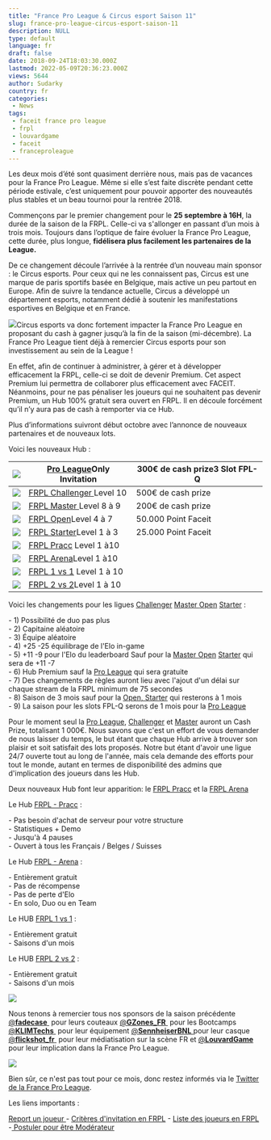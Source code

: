 ```yaml
---
title: "France Pro League & Circus esport Saison 11"
slug: france-pro-league-circus-esport-saison-11
description: NULL
type: default
language: fr
draft: false
date: 2018-09-24T18:03:30.000Z
lastmod: 2022-05-09T20:36:23.000Z
views: 5644
author: Sudarky
country: fr
categories:
 - News
tags:
 - faceit france pro league
 - frpl
 - louvardgame
 - faceit
 - franceproleague
---
```

Les deux mois d’été sont quasiment derrière nous, mais pas de vacances pour la France Pro League. Même si elle s’est faite discrète pendant cette période estivale, c’est uniquement pour pouvoir apporter des nouveautés plus stables et un beau tournoi pour la rentrée 2018.

Commençons par le premier changement pour le **25 septembre à 16H**, la durée de la saison de la FRPL. Celle-ci va s'allonger en passant d’un mois à trois mois. Toujours dans l’optique de faire évoluer la France Pro League, cette durée, plus longue, **fidélisera plus facilement les partenaires de la League.**

De ce changement découle l’arrivée à la rentrée d’un nouveau main sponsor : le Circus esports. Pour ceux qui ne les connaissent pas, Circus est une marque de paris sportifs basée en Belgique, mais active un peu partout en Europe. Afin de suivre la tendance actuelle, Circus a développé un département esports, notamment dédié à soutenir les manifestations esportives en Belgique et en France.

![](https://flickshot-ue.s3.eu-west-2.amazonaws.com/flickshot/article/5b78808bae8f4/images/TLHsopgpSe4Pw12iJiuZe7qzeiE3Vu1XL50VOfpu.png)Circus esports va donc fortement impacter la France Pro League en proposant du cash à gagner jusqu’à la fin de la saison (mi-décembre). La France Pro League tient déjà à remercier Circus esports pour son investissement au sein de la League !

En effet, afin de continuer à administrer, à gérer et à développer efficacement la FRPL, celle-ci se doit de devenir Premium. Cet aspect Premium lui permettra de collaborer plus efficacement avec FACEIT. Néanmoins, pour ne pas pénaliser les joueurs qui ne souhaitent pas devenir Premium, un Hub 100% gratuit sera ouvert en FRPL. Il en découle forcément qu’il n’y aura pas de cash à remporter via ce Hub.

Plus d’informations suivront début octobre avec l’annonce de nouveaux partenaires et de nouveaux lots.

Voici les nouveaux Hub :

| ![](https://flickshot-ue.s3.eu-west-2.amazonaws.com/flickshot/article/5b78808bae8f4/images/kWsD6xZYwjlqtoZt2oCALUb09Pmd4Em0Nrqln1pC.png)  | [Pro League](https://www.faceit.com/en/hub/45790240-4d16-4669-a83c-9fb253e132cc/France%20Pro%20League%20~2F%20Retour%20Septembre)Only Invitation          | 300€ de cash prize3 Slot FPL-Q |
| ----------------------------------------------------------------------------------------------------------------------------------------- | --------------------------------------------------------------------------------------------------------------------------------------------------------- | ------------------------------ |
| ![](https://flickshot-ue.s3.eu-west-2.amazonaws.com/flickshot/article/5b78808bae8f4/images/4knAWTDl5D6ESnS27XccekJeZ55GqYtCQy48NFkm.jpeg) | [FRPL Challenger ](https://www.faceit.com/en/hub/84a5026b-9aa5-47bd-b638-dbd15d2e41d8/FRPL%20-%20Challenger%20~2F%20OFF%20-%20Retour%20Septembre)Level 10 | 500€ de cash prize             |
| ![](https://flickshot-ue.s3.eu-west-2.amazonaws.com/flickshot/article/5b78808bae8f4/images/n8DtlqD4LmozLbK1ETzVYVU7kpqQYcgU0KYeIZIZ.jpeg) | [FRPL Master ](https://www.faceit.com/en/hub/f0985a8b-9ef4-44d8-b663-7a8273e7e499/FRPL%20-%20Master%20~2F%20OFF%20-%20Retour%20Septembre)Level 8 à 9      | 200€ de cash prize             |
| ![](https://flickshot-ue.s3.eu-west-2.amazonaws.com/flickshot/article/5b78808bae8f4/images/KebGulnHP1X7r5bhlkXNWOLTLOWrEKoF6Vv90Yoe.jpeg) | [FRPL Open](https://www.faceit.com/en/hub/4d2be024-1573-4312-9c56-425003027f08/FRPL%20-%20Open%20~2F%20Retour%20Septembre)Level 4 à 7                     | 50.000 Point Faceit            |
| ![](https://flickshot-ue.s3.eu-west-2.amazonaws.com/flickshot/article/5b78808bae8f4/images/Ecmrr7XmE1hyBiogwaDcavHy2hLdmWoOluwX6QV3.jpeg) | [FRPL Starter](https://www.faceit.com/en/hub/a4222824-b7d8-4632-81db-1035d6ac1ed6/FRPL%20-%20Starter%20NEW%20~2F%20Pour%20Septembre)Level 1 à 3           | 25.000 Point Faceit            |
| ![](https://flickshot-ue.s3.eu-west-2.amazonaws.com/flickshot/article/5b78808bae8f4/images/0Erm4ssPz0vRT2IymL4rLCZyrh9aFYV0mlCaVrFI.png)  | [FRPL Pracc](https://www.faceit.com/en/hub/27f09bd7-d564-4880-81e8-0ba48a8e9b45/FRPL%20-%20Pracc) Level 1 à10                                             |                                |
| ![](https://flickshot-ue.s3.eu-west-2.amazonaws.com/flickshot/article/5b78808bae8f4/images/3Wa4gjW5oqcyOP6gzgC3j6o5THz6LGFXp0FRpTku.png)  | [FRPL Arena](https://www.faceit.com/en/hub/4e7b5716-269b-454f-810e-3b1348089f91/FRPL%20-%20Arena)Level 1 à10                                              |                                |
| ![](https://flickshot-ue.s3.eu-west-2.amazonaws.com/flickshot/article/5b78808bae8f4/images/qtqpqPCmnB2JxCpei1necaaMT2rPsyUXPLSseyBS.jpeg) | [FRPL 1 vs 1](https://www.faceit.com/en/hub/bc92cd0f-044b-47cc-9594-e886ae8bbee1/FRPL%20-%201%20vs%201) Level 1 à 10                                      |                                |
| ![](https://flickshot-ue.s3.eu-west-2.amazonaws.com/flickshot/article/5b78808bae8f4/images/OpknKftYMbq9yKE7Kf26UVJPyHUOtFd71muAsxl9.jpeg) | [FRPL 2 vs 2](https://www.faceit.com/en/hub/2d5725d4-07ad-477a-9ace-4419b98de5c1/FRPL%20-%202%20vs%202%20-%20BETA)Level 1 à 10                            |                                |

  
Voici les changements pour les ligues [Challenger](https://www.faceit.com/en/hub/84a5026b-9aa5-47bd-b638-dbd15d2e41d8/FRPL%20-%20Challenger%20~2F%20OFF%20-%20Retour%20Septembre) [Master ](https://www.faceit.com/en/hub/f0985a8b-9ef4-44d8-b663-7a8273e7e499/FRPL%20-%20Master%20~2F%20OFF%20-%20Retour%20Septembre)[Open](https://www.faceit.com/en/hub/4d2be024-1573-4312-9c56-425003027f08/FRPL%20-%20Open%20~2F%20Retour%20Septembre) [Starter](https://www.faceit.com/en/hub/a4222824-b7d8-4632-81db-1035d6ac1ed6/FRPL%20-%20Starter%20NEW%20~2F%20Pour%20Septembre) :

\- 1) Possibilité de duo pas plus   
\- 2) Capitaine aléatoire  
\- 3) Équipe aléatoire  
\- 4) +25 -25 équilibrage de l'Elo in-game  
\- 5) +11 -9 pour l'Elo du leaderboard Sauf pour la [Master ](https://www.faceit.com/en/hub/f0985a8b-9ef4-44d8-b663-7a8273e7e499/FRPL%20-%20Master%20~2F%20OFF%20-%20Retour%20Septembre)[Open](https://www.faceit.com/en/hub/4d2be024-1573-4312-9c56-425003027f08/FRPL%20-%20Open%20~2F%20Retour%20Septembre) [Starter](https://www.faceit.com/en/hub/a4222824-b7d8-4632-81db-1035d6ac1ed6/FRPL%20-%20Starter%20NEW%20~2F%20Pour%20Septembre) qui sera de +11 -7  
\- 6) Hub Premium sauf la [Pro League](https://www.faceit.com/en/hub/45790240-4d16-4669-a83c-9fb253e132cc/France%20Pro%20League%20~2F%20Retour%20Septembre) qui sera gratuite  
\- 7) Des changements de règles auront lieu avec l'ajout d'un délai sur chaque stream de la FRPL minimum de 75 secondes  
\- 8) Saison de 3 mois sauf pour la [ Open](https://www.faceit.com/en/hub/4d2be024-1573-4312-9c56-425003027f08/FRPL%20-%20Open%20~2F%20Retour%20Septembre)[, Starter](https://www.faceit.com/en/hub/a4222824-b7d8-4632-81db-1035d6ac1ed6/FRPL%20-%20Starter%20NEW%20~2F%20Pour%20Septembre) qui resterons à 1 mois  
\- 9) La saison pour les slots FPL-Q serons de 1 mois pour la [Pro League](https://www.faceit.com/en/hub/45790240-4d16-4669-a83c-9fb253e132cc/France%20Pro%20League%20~2F%20Retour%20Septembre)

Pour le moment seul la [Pro League](https://www.faceit.com/en/hub/45790240-4d16-4669-a83c-9fb253e132cc/France%20Pro%20League%20~2F%20Retour%20Septembre), [Challenger](https://www.faceit.com/en/hub/84a5026b-9aa5-47bd-b638-dbd15d2e41d8/FRPL%20-%20Challenger%20~2F%20OFF%20-%20Retour%20Septembre) et [Master](https://www.faceit.com/en/hub/f0985a8b-9ef4-44d8-b663-7a8273e7e499/FRPL%20-%20Master%20~2F%20OFF%20-%20Retour%20Septembre) auront un Cash Prize, totalisant 1 000€. Nous savons que c'est un effort de vous demander de nous laisser du temps, le but étant que chaque Hub arrive à trouver son plaisir et soit satisfait des lots proposés. Notre but étant d'avoir une ligue 24/7 ouverte tout au long de l'année, mais cela demande des efforts pour tout le monde, autant en termes de disponibilité des admins que d'implication des joueurs dans les Hub.

Deux nouveaux Hub font leur apparition: le [FRPL Pracc](https://www.faceit.com/en/hub/27f09bd7-d564-4880-81e8-0ba48a8e9b45/FRPL%20-%20Pracc) et la [FRPL Arena](https://www.faceit.com/en/hub/4e7b5716-269b-454f-810e-3b1348089f91/FRPL%20-%20Arena)

Le Hub [FRPL - Pracc](https://www.faceit.com/en/hub/27f09bd7-d564-4880-81e8-0ba48a8e9b45/FRPL%20-%20Pracc)  : 

\- Pas besoin d'achat de serveur pour votre structure  
\- Statistiques + Demo  
\- Jusqu'à 4 pauses  
\- Ouvert à tous les Français / Belges / Suisses

Le Hub [FRPL - Arena](https://www.faceit.com/en/hub/4e7b5716-269b-454f-810e-3b1348089f91/FRPL%20-%20Arena) :  
  
\- Entièrement gratuit  
\- Pas de récompense  
\- Pas de perte d'Elo  
\- En solo, Duo ou en Team  
  
Le HUB [FRPL 1 vs 1](https://www.faceit.com/en/hub/bc92cd0f-044b-47cc-9594-e886ae8bbee1/FRPL%20-%201%20vs%201)  :  
  
\- Entièrement gratuit  
\- Saisons d'un mois  
  
Le HUB [FRPL 2 vs 2](https://www.faceit.com/en/hub/2d5725d4-07ad-477a-9ace-4419b98de5c1/FRPL%20-%202%20vs%202%20-%20BETA) :  
  
\- Entièrement gratuit  
\- Saisons d'un mois  
  
![](https://flickshot-ue.s3.eu-west-2.amazonaws.com/flickshot/article/5b78808bae8f4/images/Bt6oNnEyQGEHWOySnhba2JuksSss4lhD2AUlAnCA.png)

  
Nous tenons à remercier tous nos sponsors de la saison précédente [@**fadecase** ](https://twitter.com/fadecase)‏ pour leurs couteaux [@**GZones\_FR** ](https://twitter.com/GZones%5FFR)‏ pour les Bootcamps [@**KLIMTechs** ](https://twitter.com/KLIMTechs)‏ pour leur équipement [@**SennheiserBNL** ](https://twitter.com/SennheiserBNL)pour leur casque [@**flickshot\_fr** ](https://twitter.com/flickshot%5Ffr)‏ pour leur médiatisation sur la scène FR et [@**LouvardGame** ](https://twitter.com/LouvardGame)‏pour leur implication dans la France Pro League.

![](https://flickshot-ue.s3.eu-west-2.amazonaws.com/flickshot/article/5b78808bae8f4/images/tq2FU7mcAiHblaR2tQTy4U631WOaIjWlLY60Rglz.jpeg)

Bien sûr, ce n'est pas tout pour ce mois, donc restez informés via le [Twitter de la France Pro League](https://twitter.com/FranceProLeague).

Les liens importants :

[Report un joueur ](http://bit.ly/frpl-report)\- [Critères d'invitation en FRPL](http://bit.ly/frpl-critere) \- [Liste des joueurs en FRPL](http://bit.ly/frpl-liste) \-[ Postuler pour être Modérateur](https://docs.google.com/forms/d/19ep43vSjeaMHh9zATd7S%5F7FUsoXxwKbTdbgAWLvD5JI/prefill)
